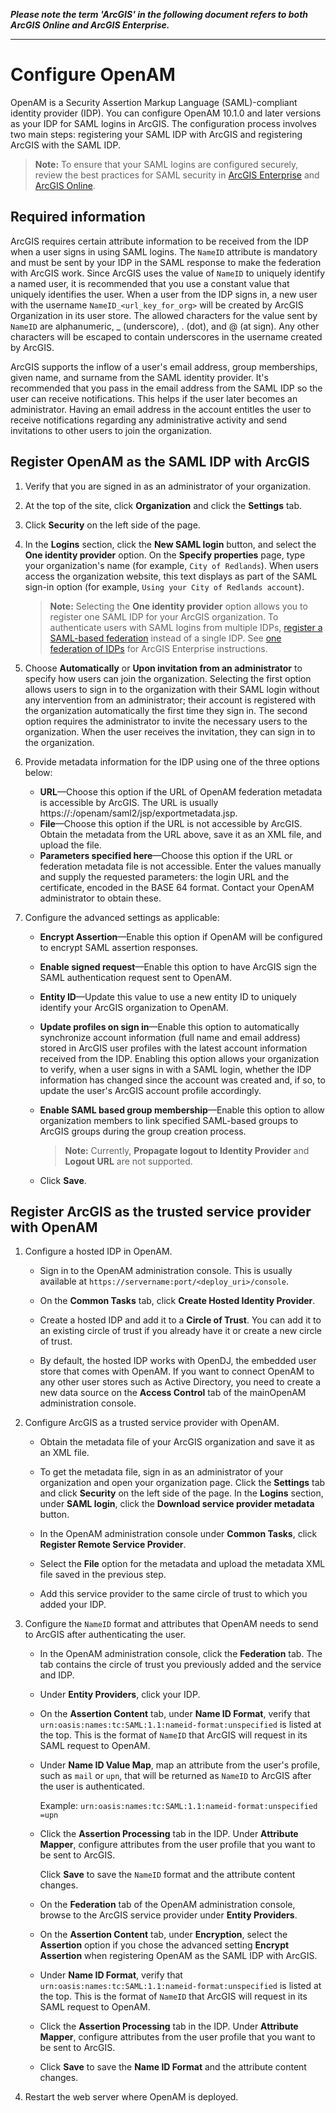 **_Please note the term 'ArcGIS' in the following document refers to both ArcGIS Online and ArcGIS Enterprise._**

----


# Configure OpenAM

OpenAM is a Security Assertion Markup Language (SAML)-compliant identity provider (IDP). You can configure OpenAM 10.1.0 and later versions as your IDP for SAML logins in ArcGIS. The configuration process involves two main steps: registering your SAML IDP with ArcGIS and registering ArcGIS with the SAML IDP.

> **Note:** To ensure that your SAML logins are configured securely, review the best practices for SAML security in [ArcGIS Enterprise](https://enterprise.arcgis.com/en/portal/latest/administer/windows/configuring-a-saml-compliant-identity-provider-with-your-portal.htm#ESRI_SECTION1_E8C7F86C02A04A778878B1327C633B36) and [ArcGIS Online](https://doc.arcgis.com/en/arcgis-online/administer/saml-logins.htm#ESRI_SECTION1_E8C7F86C02A04A778878B1327C633B36).

## Required information

ArcGIS requires certain attribute information to be received from the IDP when a user signs in using SAML logins. The `NameID` attribute is mandatory and must be sent by your IDP in the SAML response to make the federation with ArcGIS work. Since ArcGIS uses the value of `NameID` to uniquely identify a named user, it is recommended that you use a constant value that uniquely identifies the user. When a user from the IDP signs in, a new user with the username `NameID_<url_key_for_org>` will be created by ArcGIS Organization in its user store. The allowed characters for the value sent by `NameID` are alphanumeric, _ (underscore), . (dot), and @ (at sign). Any other characters will be escaped to contain underscores in the username created by ArcGIS.

ArcGIS supports the inflow of a user's email address, group memberships, given name, and surname from the SAML identity provider. It's recommended that you pass in the email address from the SAML IDP so the user can receive notifications. This helps if the user later becomes an administrator. Having an email address in the account entitles the user to receive notifications regarding any administrative activity and send invitations to other users to join the organization.

## Register OpenAM as the SAML IDP with ArcGIS

1. Verify that you are signed in as an administrator of your organization.

2. At the top of the site, click **Organization** and click the **Settings** tab.

3. Click **Security** on the left side of the page.

4. In the **Logins** section, click the **New SAML login** button, and select the **One identity provider** option. On the **Specify properties** page, type your organization's name (for example, `City of Redlands`). When users access the organization website, this text displays as part of the SAML sign-in option (for example, `Using your City of Redlands account`).

   > **Note:** Selecting the **One identity provider** option allows you to register one SAML IDP for your ArcGIS organization. To authenticate users with SAML logins from multiple IDPs, [register a SAML-based federation](https://doc.arcgis.com/en/arcgis-online/administer/saml-logins.htm#ESRI_STEP_BD2FE74A6D9D41D88499035A69801EE6) instead of a single IDP. See [one federation of IDPs](https://enterprise.arcgis.com/en/portal/latest/administer/windows/configure-a-federation-of-identity-providers.htm) for ArcGIS Enterprise instructions. 

5. Choose **Automatically** or **Upon invitation from an administrator** to specify how users can join the organization. Selecting the first option allows users to sign in to the organization with their SAML login without any intervention from an administrator; their account is registered with the organization automatically the first time they sign in. The second option requires the administrator to invite the necessary users to the organization. When the user receives the invitation, they can sign in to the organization.

6. Provide metadata information for the IDP using one of the three options below:

   - **URL**—Choose this option if the URL of OpenAM federation metadata is accessible by ArcGIS. The URL is usually https://<host>:<port>/openam/saml2/jsp/exportmetadata.jsp.
   - **File**—Choose this option if the URL is not accessible by ArcGIS. Obtain the metadata from the URL above, save it as an XML file, and upload the file.
   - **Parameters specified here**—Choose this option if the URL or federation metadata file is not accessible. Enter the values manually and supply the requested parameters: the login URL and the certificate, encoded in the BASE 64 format. Contact your OpenAM administrator to obtain these.

7. Configure the advanced settings as applicable:
  
   - **Encrypt Assertion**—Enable this option if OpenAM will be configured to encrypt SAML assertion responses.
   - **Enable signed request**—Enable this option to have ArcGIS sign the SAML authentication request sent to OpenAM.
   - **Entity ID**—Update this value to use a new entity ID to uniquely identify your ArcGIS organization to OpenAM.
   - **Update profiles on sign in**—Enable this option to automatically synchronize account information (full name and email address) stored in ArcGIS user profiles with the latest account information received from the IDP. Enabling this option allows your organization to verify, when a user signs in with a SAML login, whether the IDP information has changed since the account was created and, if so, to update the user's ArcGIS account profile accordingly.
   - **Enable SAML based group membership**—Enable this option to allow organization members to link specified SAML-based groups to ArcGIS groups during the group creation process.
     
     > **Note:** Currently, **Propagate logout to Identity Provider** and **Logout URL** are not supported.
  
   - Click **Save**.

## Register ArcGIS as the trusted service provider with OpenAM

1. Configure a hosted IDP in OpenAM.
   
   - Sign in to the OpenAM administration console. This is usually available at `https://servername:port/<deploy_uri>/console`.
  
   - On the **Common Tasks** tab, click **Create Hosted Identity Provider**.
  
   - Create a hosted IDP and add it to a **Circle of Trust**. You can add it to an existing circle of trust if you already have it or create a new circle of trust.

   - By default, the hosted IDP works with OpenDJ, the embedded user store that comes with OpenAM. If you want to connect OpenAM to any other user stores such as Active Directory, you need to create a new data source on the **Access Control** tab of the mainOpenAM administration console.

2. Configure ArcGIS as a trusted service provider with OpenAM.

   - Obtain the metadata file of your ArcGIS organization and save it as an XML file.
  
   - To get the metadata file, sign in as an administrator of your organization and open your organization page. Click the **Settings** tab and click **Security** on the left side of the page. In the **Logins** section, under **SAML login**, click the **Download service provider metadata** button.
  
   - In the OpenAM administration console under **Common Tasks**, click **Register Remote Service Provider**.
  
   - Select the **File** option for the metadata and upload the metadata XML file saved in the previous step.
  
   - Add this service provider to the same circle of trust to which you added your IDP.
  
3. Configure the `NameID` format and attributes that OpenAM needs to send to ArcGIS after authenticating the user.
  
   - In the OpenAM administration console, click the **Federation** tab. The tab contains the circle of trust you previously added and the service and IDP.

   - Under **Entity Providers**, click your IDP.

   - On the **Assertion Content** tab, under **Name ID Format**, verify that `urn:oasis:names:tc:SAML:1.1:nameid-format:unspecified` is listed at the top. This is the format of `NameID` that ArcGIS will request in its SAML request to OpenAM.

   - Under **Name ID Value Map**, map an attribute from the user's profile, such as `mail` or `upn`, that will be returned as `NameID` to ArcGIS after the user is authenticated.

     Example: `urn:oasis:names:tc:SAML:1.1:nameid-format:unspecified =upn`

   - Click the **Assertion Processing** tab in the IDP. Under **Attribute Mapper**, configure attributes from the user profile that you want to be sent to ArcGIS.

     Click **Save** to save the `NameID` format and the attribute content changes.

   - On the **Federation** tab of the OpenAM administration console, browse to the ArcGIS service provider under **Entity Providers**.

   - On the **Assertion Content** tab, under **Encryption**, select the **Assertion** option if you chose the advanced setting **Encrypt Assertion** when registering OpenAM as the SAML IDP with ArcGIS.

   - Under **Name ID Format**, verify that `urn:oasis:names:tc:SAML:1.1:nameid-format:unspecified` is listed at the top. This is the format of `NameID` that ArcGIS will request in its SAML request to OpenAM.

   - Click the **Assertion Processing** tab in the IDP. Under **Attribute Mapper**, configure attributes from the user profile that you want to be sent to ArcGIS.

   - Click **Save** to save the **Name ID Format** and the attribute content changes.

4. Restart the web server where OpenAM is deployed.

